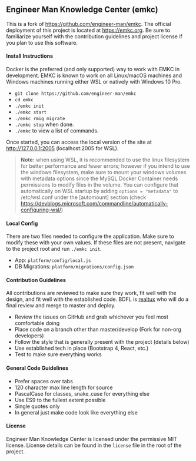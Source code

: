 ## Engineer Man Knowledge Center (emkc)

This is a fork of https://github.com/engineer-man/emkc. The official deployment of this project
is located at https://emkc.org. Be sure to familiarize yourself with the contribution guidelines and project license
if you plan to use this software.

#### Install Instructions

Docker is the preferred (and only supported) way to work with EMKC in development. EMKC is known to work on all
Linux/macOS machines and Windows machines running either WSL or natively with Windows 10 Pro.

-   `git clone https://github.com/engineer-man/emkc`
-   `cd emkc`
-   `./emkc init`
-   `./emkc start`
-   `./emkc rmig migrate`
-   `./emkc stop` when done.
-   `./emkc` to view a list of commands.

Once started, you can access the local version of the site at http://127.0.0.1:2005 (localhost:2005 for WSL).

> **Note:** when using WSL, it is recommended to use the linux filesystem for better performance and fewer errors; however if you intend to use the windows filesystem, make sure to mount your windows volumes with metadata options since the MySQL Docker Container needs permissions to modify files in the volume. You can configure that automatically on WSL startup by adding `options = "metadata"` to /etc/wsl.conf under the [automount]
> section (check https://devblogs.microsoft.com/commandline/automatically-configuring-wsl/)

#### Local Config

There are two files needed to configure the application. Make sure to modify these with your own values. If
these files are not present, navigate to the project root and run `./emkc init`.

-   App: `platform/config/local.js`
-   DB Migrations: `platform/migrations/config.json`

#### Contribution Guidelines

All contributions are reviewed to make sure they work, fit well with the design, and fit well with
the established code. BDFL is [realtux](https://github.com/realtux) who will do a final review and merge
to master and deploy.

-   Review the issues on GitHub and grab whichever you feel most comfortable doing
-   Place code on a branch other than master/develop (Fork for non-org developers)
-   Follow the style that is generally present with the project (details below)
-   Use established tech in place (Bootstrap 4, React, etc.)
-   Test to make sure everything works

#### General Code Guidelines

-   Prefer spaces over tabs
-   120 character max line length for source
-   PascalCase for classes, snake_case for everything else
-   Use ES9 to the fullest extent possible
-   Single quotes only
-   In general just make code look like everything else

#### License

Engineer Man Knowledge Center is licensed under the permissive MIT license. License details can be found
in the `license` file in the root of the project.
